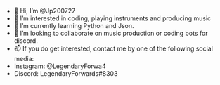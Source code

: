 - 👋 Hi, I’m @Jp200727
- 👀 I’m interested in coding, playing instruments and producing music 
- 🌱 I’m currently learning Python and Json.
- 💞️ I’m looking to collaborate on music production or coding bots for discord.
- 📫 If you do get interested, contact me by one of the following social media:
- Instagram: @LegendaryForwa4
- Discord: LegendaryForwards#8303

<!---
Jp200727/Jp200727 is a ✨ special ✨ repository because its `README.md` (this file) appears on your GitHub profile.
You can click the Preview link to take a look at your changes.
--->
